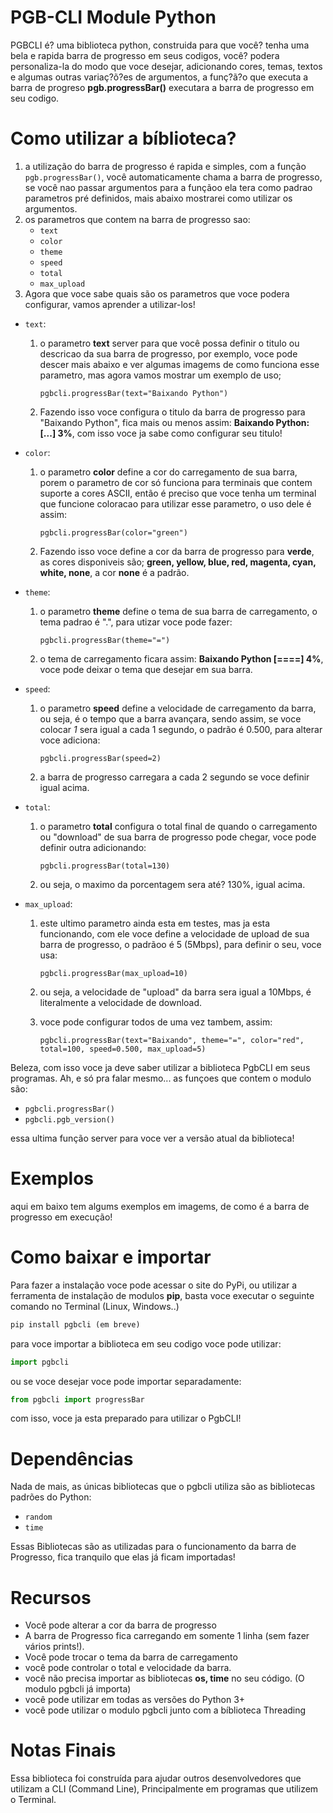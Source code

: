 # PGB-CLI Module Python
PGBCLI é? uma biblioteca python, construida para que você? tenha uma bela e rapida barra de progresso
em seus codigos, você? podera personaliza-la do modo que voce desejar, adicionando cores, temas, textos e algumas outras variaç?õ?es de argumentos, a funç?ã?o que executa a barra de progreso **pgb.progressBar()** executara a barra de progresso em seu codigo.

# Como utilizar a bíblioteca?
1. a utilização do barra de progresso é rapida e simples, com a função `pgb.progressBar()`, você automaticamente chama a barra de progresso, se você nao passar argumentos para a funçãoo ela tera como padrao parametros pré definidos, mais abaixo mostrarei como utilizar os argumentos.
2. os parametros que contem na barra de progresso sao:
    - `text`
    - `color`
    - `theme`
    - `speed`
    - `total`
    - `max_upload`
3. Agora que voce sabe quais são os parametros que voce podera configurar, vamos aprender a utilizar-los!
- `text`:
    1. o parametro **text** server para que você possa definir o titulo ou descricao da sua barra de progresso, por exemplo, voce pode descer mais abaixo e ver algumas imagems de como funciona esse parametro, mas agora vamos mostrar um exemplo de uso;

        `pgbcli.progressBar(text="Baixando Python")`

    2. Fazendo isso voce configura o titulo da barra de progresso para "Baixando Python", fica mais ou menos assim: **Baixando Python: [...] 3%**, com isso voce ja sabe como configurar seu titulo!
- `color`:
    1. o parametro **color** define a cor do carregamento de sua barra, porem o parametro de cor só funciona para terminais que contem suporte a cores ASCII, então é preciso que voce tenha um terminal que funcione coloracao para utilizar esse parametro, o uso dele é assim:

        `pgbcli.progressBar(color="green")`

    2. Fazendo isso voce define a cor da barra de progresso para **verde**, as cores disponiveis são; **green, yellow, blue, red, magenta, cyan, white, none**, a cor **none** é a padrão.
- `theme`:
    1. o parametro **theme** define o tema de sua barra de carregamento, o tema padrao é ".", para utizar voce pode fazer:

        `pgbcli.progressBar(theme="=")`

    2. o tema de carregamento ficara assim: **Baixando Python [====] 4%**, voce pode deixar o tema que desejar em sua barra.
- `speed`:
    1. o parametro **speed** define a velocidade de carregamento da barra, ou seja, é o tempo que a barra avançara, sendo assim, se voce colocar *1* sera igual a cada 1 segundo, o padrão é 0.500, para alterar voce adiciona:

        `pgbcli.progressBar(speed=2)`
    2. a barra de progresso carregara a cada 2 segundo se voce definir igual acima.
- `total`:
    1. o parametro **total** configura o total final de quando o carregamento ou "download" de sua barra de progresso pode chegar, voce pode definir outra adicionando:

        `pgbcli.progressBar(total=130)`

    2. ou seja, o maximo da porcentagem sera até? 130%, igual acima.
- `max_upload`:
    1. este ultimo parametro ainda esta em testes, mas ja esta funcionando, com ele voce define a velocidade de upload de sua barra de progresso, o padrãoo é 5 (5Mbps), para definir o seu, voce usa:

        `pgbcli.progressBar(max_upload=10)`

    2. ou seja, a velocidade de "upload" da barra sera igual a 10Mbps, é literalmente a velocidade de download.

    3. voce pode configurar todos de uma vez tambem, assim:

        `pgbcli.progressBar(text="Baixando", theme="=", color="red", total=100, speed=0.500, max_upload=5)`

Beleza, com isso voce ja deve saber utilizar a biblioteca PgbCLI em seus programas. Ah, e só pra falar mesmo... as funçoes que contem o modulo são:
- `pgbcli.progressBar()`
- `pgbcli.pgb_version()`

essa ultima função server para voce ver a versão atual da biblioteca!

# Exemplos
aqui em baixo tem algums exemplos em imagems, de como é a barra de progresso em execução!

# Como baixar e importar
Para fazer a instalação voce pode acessar o site do PyPi, ou utilizar a ferramenta de instalação de modulos **pip**, basta voce executar o seguinte comando no Terminal (Linux, Windows..)

```python
pip install pgbcli (em breve)
```
para voce importar a biblioteca em seu codigo voce pode utilizar:
```python
import pgbcli
```
ou se voce desejar voce pode importar separadamente:
```python
from pgbcli import progressBar
```
com isso, voce ja esta preparado para utilizar o PgbCLI!

# Dependências
Nada de mais, as únicas bibliotecas que o pgbcli utiliza são as bibliotecas padrões do Python:
- `random`
- `time`

Essas Bibliotecas são as utilizadas para o funcionamento da barra de Progresso, fica tranquilo que elas já ficam importadas!

# Recursos
- Você pode alterar a cor da barra de progresso
- A barra de Progresso fica carregando em somente 1 linha (sem fazer vários prints!).
- Você pode trocar o tema da barra de carregamento
- você pode controlar o total e velocidade da barra.
- você não precisa importar as bibliotecas **os, time** no seu código. (O modulo pgbcli já importa)
- você pode utilizar em todas as versões do Python 3+
- você pode utilizar o modulo pgbcli junto com a bíblioteca Threading

# Notas Finais
Essa biblioteca foi construída para ajudar outros desenvolvedores que utilizam a CLI (Command Line), 
Principalmente em programas que utilizem o Terminal.
